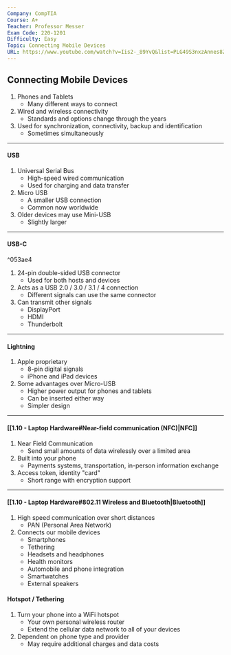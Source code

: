 ```yaml
---
Company: CompTIA
Course: A+
Teacher: Professor Messer
Exam Code: 220-1201
Difficulty: Easy
Topic: Connecting Mobile Devices
URL: https://www.youtube.com/watch?v=Iis2-_89YvQ&list=PLG49S3nxzAnnes8ZGI-OBlKEukHCX46N8&index=3
---
```

## Connecting Mobile Devices
1. Phones and Tablets
	- Many different ways to connect
2. Wired and wireless connectivity 
	- Standards and options change through the years
3. Used for synchronization, connectivity, backup and identification
	- Sometimes simultaneously 
---
#### USB
1. Universal Serial Bus
	- High-speed wired communication 
	- Used for charging and data transfer
2. Micro USB
	- A smaller USB connection
	- Common now worldwide
3. Older devices may use Mini-USB
	- Slightly larger
---
#### USB-C

^053ae4

1. 24-pin double-sided USB connector
	- Used for both hosts and devices
2. Acts as a USB 2.0 / 3.0 / 3.1 / 4 connection
	- Different signals can use the same connector
3. Can transmit other signals
	- DisplayPort
	- HDMI
	- Thunderbolt
---
#### Lightning
1. Apple proprietary
	- 8-pin digital signals
	- iPhone and iPad devices
2. Some advantages over Micro-USB
	- Higher power output for phones and tablets
	- Can be inserted either way
	- Simpler design
---
#### [[1.10 - Laptop Hardware#Near-field communication (NFC)|NFC]] 
1. Near Field Communication
	- Send small amounts of data wirelessly over a limited area
2. Built into your phone 
	- Payments systems, transportation, in-person information exchange
3. Access token, identity "card"
	- Short range with encryption support
---
#### [[1.10 - Laptop Hardware#802.11 Wireless and Bluetooth|Bluetooth]]
1. High speed communication over short distances
	- PAN (Personal Area Network)
2. Connects our mobile devices
	- Smartphones
	- Tethering
	- Headsets and headphones
	- Health monitors
	- Automobile and phone integration 
	- Smartwatches
	- External speakers
#### Hotspot / Tethering 
1. Turn your phone into a WiFi hotspot
	- Your own personal wireless router
	- Extend the cellular data network to all of your devices
2. Dependent on phone type and provider
	- May require additional charges and data costs